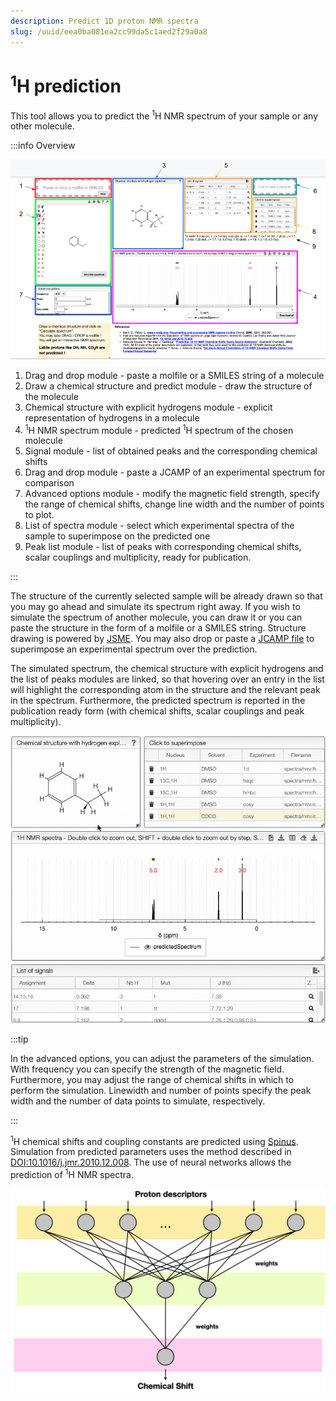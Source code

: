 ```yaml
---
description: Predict 1D proton NMR spectra
slug: /uuid/eea0ba081ea2cc99da5c1aed2f29a0a8
---
```


# <sup>1</sup>H prediction

This tool allows you to predict the <sup>1</sup>H NMR spectrum of your sample or any other molecule.

:::info Overview

![overview](h_prediction.png)

1. Drag and drop module - paste a molfile or a SMILES string of a molecule
2. Draw a chemical structure and predict module - draw the structure of the molecule
3. Chemical structure with explicit hydrogens module - explicit representation of hydrogens in a molecule
4. <sup>1</sup>H NMR spectrum module - predicted <sup>1</sup>H spectrum of the chosen molecule
5. Signal module - list of obtained peaks and the corresponding chemical shifts
6. Drag and drop module - paste a JCAMP of an experimental spectrum for comparison
7. Advanced options module - modify the magnetic field strength, specify the range of chemical shifts, change line width and the number of points to plot.
8. List of spectra module - select which experimental spectra of the sample to superimpose on the predicted one
9. Peak list module - list of peaks with corresponding chemical shifts, scalar couplings and multiplicity, ready for publication.

:::

The structure of the currently selected sample will be already drawn so that you may go ahead and simulate its spectrum right away. If you wish to simulate the spectrum of another molecule, you can draw it or you can paste the structure in the form of a molfile or a SMILES string. Structure drawing is powered by [JSME](http://peter-ertl.com/jsme/). You may also drop or paste a [JCAMP file](../../../includes/jcamp/README.md) to superimpose an experimental spectrum over the prediction.

The simulated spectrum, the chemical structure with explicit hydrogens and the list of peaks modules are linked, so that hovering over an entry in the list will highlight the corresponding atom in the structure and the relevant peak in the spectrum. Furthermore, the predicted spectrum is reported in the publication ready form (with chemical shifts, scalar couplings and peak multiplicity).

![prediction](NMRpredict1H.gif) 

:::tip 

In the advanced options, you can adjust the parameters of the simulation. With frequency you can specify the strength of the magnetic field. Furthermore, you may adjust the range of chemical shifts in which to perform the simulation. Linewidth and number of points specify the peak width and the number of data points to simulate, respectively.

:::

<sup>1</sup>H chemical shifts and coupling constants are predicted using [Spinus](http://www2.chemie.uni-erlangen.de/services/spinus/). Simulation from predicted parameters uses the method described in [DOI:10.1016/j.jmr.2010.12.008](http://www.sciencedirect.com/science/article/pii/S1090780710004003). The use of neural networks allows the prediction of <sup>1</sup>H NMR spectra. 

![neural network](neuralNetwork.png)

